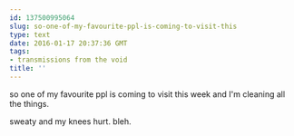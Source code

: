 ```yaml
---
id: 137500995064
slug: so-one-of-my-favourite-ppl-is-coming-to-visit-this
type: text
date: 2016-01-17 20:37:36 GMT
tags:
- transmissions from the void
title: ''
---
```

so one of my favourite ppl is coming to visit this week and I'm cleaning all the things. 

sweaty and my knees hurt. bleh.